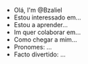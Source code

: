 - Olá, I'm @Bzaliel
- Estou interessado em...
- Estou a aprender...
- Im quer colaborar em...
- Como chegar a mim...
- Pronomes: ...
- Facto divertido: ...

<!---
Bzaliel/Bzaliel é um repositório especial porque o seu README.md (este ficheiro) aparece no seu perfil GitHub.
Pode clicar no link Preview para ver as suas alterações.
--->
